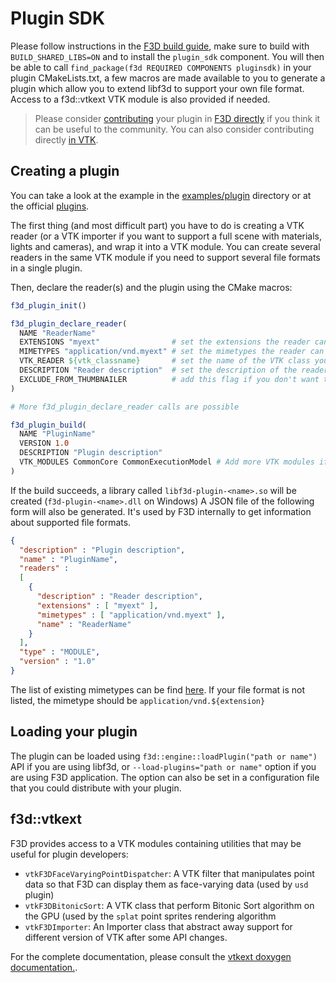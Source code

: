 # Plugin SDK

Please follow instructions in the [F3D build guide](../dev/BUILD.md), make sure to build with `BUILD_SHARED_LIBS=ON` and to install the `plugin_sdk` component.
You will then be able to call `find_package(f3d REQUIRED COMPONENTS pluginsdk)` in your plugin CMakeLists.txt, a few macros are made available to you to generate a plugin which allow you to extend libf3d to support your own file format. Access to a f3d::vtkext VTK module is also provided if needed.
> Please consider [contributing](../../CONTRIBUTING.md) your plugin in [F3D directly](https://github.com/f3d-app/f3d/tree/master/plugins) if you think it can be useful to the community.
> You can also consider contributing directly [in VTK](https://gitlab.kitware.com/vtk/vtk/blob/master/Documentation/dev/git/develop.md).

## Creating a plugin

You can take a look at the example in the [examples/plugin](https://github.com/f3d-app/f3d/tree/master/examples/plugins) directory or at the official [plugins](https://github.com/f3d-app/f3d/tree/master/plugins).

The first thing (and most difficult part) you have to do is creating a VTK reader (or a VTK importer if you want to support a full scene with materials, lights and cameras), and wrap it into a VTK module. You can create several readers in the same VTK module if you need to support several file formats in a single plugin.

Then, declare the reader(s) and the plugin using the CMake macros:

```cmake
f3d_plugin_init()

f3d_plugin_declare_reader(
  NAME "ReaderName"
  EXTENSIONS "myext"                # set the extensions the reader can support
  MIMETYPES "application/vnd.myext" # set the mimetypes the reader can support
  VTK_READER ${vtk_classname}       # set the name of the VTK class you have created
  DESCRIPTION "Reader description"  # set the description of the reader
  EXCLUDE_FROM_THUMBNAILER          # add this flag if you don't want thumbnail generation for this reader
)

# More f3d_plugin_declare_reader calls are possible

f3d_plugin_build(
  NAME "PluginName"
  VERSION 1.0
  DESCRIPTION "Plugin description"
  VTK_MODULES CommonCore CommonExecutionModel # Add more VTK modules if necessary
)
```

If the build succeeds, a library called `libf3d-plugin-<name>.so` will be created (`f3d-plugin-<name>.dll` on Windows)
A JSON file of the following form will also be generated. It's used by F3D internally to get information about supported file formats.

```json
{
  "description" : "Plugin description",
  "name" : "PluginName",
  "readers" :
  [
    {
      "description" : "Reader description",
      "extensions" : [ "myext" ],
      "mimetypes" : [ "application/vnd.myext" ],
      "name" : "ReaderName"
    }
  ],
  "type" : "MODULE",
  "version" : "1.0"
}
```

The list of existing mimetypes can be find [here](https://www.iana.org/assignments/media-types/media-types.xhtml). If your file format is not listed, the mimetype should be `application/vnd.${extension}`

## Loading your plugin

The plugin can be loaded using `f3d::engine::loadPlugin("path or name")` API if you are using libf3d, or `--load-plugins="path or name"` option if you are using F3D application.
The option can also be set in a configuration file that you could distribute with your plugin.

## f3d::vtkext

F3D provides access to a VTK modules containing utilities that may be useful for plugin developers:
 - `vtkF3DFaceVaryingPointDispatcher`: A VTK filter that manipulates point data so that F3D can display them as face-varying data (used by `usd` plugin)
 - `vtkF3DBitonicSort`: A VTK class that perform Bitonic Sort algorithm on the GPU (used by the `splat` point sprites rendering algorithm
 - `vtkF3DImporter`: An Importer class that abstract away support for different version of VTK after some API changes.

For the complete documentation, please consult the [vtkext doxygen documentation.](https://f3d.app/doc/libf3d/vtkext_doxygen/).
